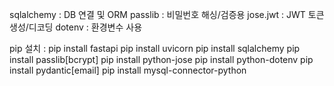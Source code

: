 sqlalchemy : DB 연결 및 ORM
passlib : 비밀번호 해싱/검증용
jose.jwt : JWT 토큰 생성/디코딩
dotenv : 환경변수 사용

pip 설치 : 
pip install fastapi
pip install uvicorn
pip install sqlalchemy
pip install passlib[bcrypt]
pip install python-jose
pip install python-dotenv
pip install pydantic[email]
pip install mysql-connector-python